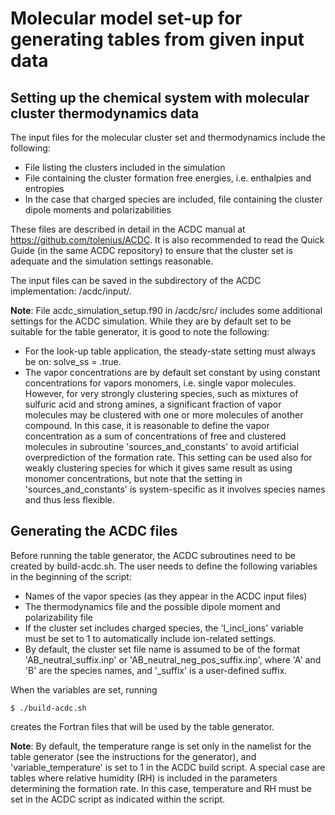 # Molecular model set-up for generating tables from given input data

## Setting up the chemical system with molecular cluster thermodynamics data

The input files for the molecular cluster set and thermodynamics include the following:

* File listing the clusters included in the simulation
* File containing the cluster formation free energies, i.e. enthalpies and entropies
* In the case that charged species are included, file containing the cluster dipole moments and polarizabilities

These files are described in detail in the ACDC manual at https://github.com/tolenius/ACDC. It is also recommended to read the Quick Guide (in the same ACDC repository) to ensure that the cluster set is adequate and the simulation settings reasonable.

The input files can be saved in the subdirectory of the ACDC implementation: /acdc/input/.

**Note**: File acdc_simulation_setup.f90 in /acdc/src/ includes some additional settings for the ACDC simulation. While they are by default set to be suitable for the table generator, it is good to note the following:

* For the look-up table application, the steady-state setting must always be on: solve_ss = .true.
* The vapor concentrations are by default set constant by using constant concentrations for vapors monomers, i.e. single vapor molecules. However, for very strongly clustering species, such as mixtures of sulfuric acid and strong amines, a significant fraction of vapor molecules may be clustered with one or more molecules of another compound. In this case, it is reasonable to define the vapor concentration as a sum of concentrations of free and clustered molecules in subroutine 'sources_and_constants' to avoid artificial overprediction of the formation rate. This setting can be used also for weakly clustering species for which it gives same result as using monomer concentrations, but note that the setting in 'sources_and_constants' is system-specific as it involves species names and thus less flexible.

## Generating the ACDC files

Before running the table generator, the ACDC subroutines need to be created by build-acdc.sh. The user needs to define the following variables in the beginning of the script:

* Names of the vapor species (as they appear in the ACDC input files)
* The thermodynamics file and the possible dipole moment and polarizability file
* If the cluster set includes charged species, the 'l_incl_ions' variable must be set to 1 to automatically include ion-related settings.
* By default, the cluster set file name is assumed to be of the format 'AB_neutral_suffix.inp' or 'AB_neutral_neg_pos_suffix.inp', where 'A' and 'B' are the species names, and '_suffix' is a user-defined suffix.

When the variables are set, running
```console
$ ./build-acdc.sh
```
creates the Fortran files that will be used by the table generator.

**Note**: By default, the temperature range is set only in the namelist for the table generator (see the instructions for the generator), and 'variable_temperature' is set to 1 in the ACDC build script. A special case are tables where relative humidity (RH) is included in the parameters determining the formation rate. In this case, temperature and RH must be set in the ACDC script as indicated within the script.
